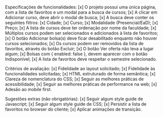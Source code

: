 <!-- - instalar Vue -->
<!-- - instalar API de db.json no data -->
<!-- - criar pagina blank  -->
<!-- - criar modal de busca -->
<!-- - criar busca por  -->
<!-- -- cidade, 
-- curso, 
-- modalidade -->
<!-- -- preço -->
<!-- - criar modal  -->
<!-- - bug: varias cidades com mesmo nome -->
<!-- - acertar botao de adicionar (disabled) -->
<!-- - ordenacao da listagem do modal por nome da faculdade -->
<!-- - adicionar itens aos favoritos
- remover itens dos favoritos -->
<!-- - criar listagem de cursos -->
<!-- - criar filtragem de favoritos -->
<!-- - estilizar a pagina
- estilizar modal de busca -->
<!-- - persistir -->
<!-- - footer mobile
- documentar -->

Especificações de funcionalidades:
[x] O projeto possui uma única página, com a lista de favoritos e um modal para a busca de cursos;
[x] A clicar em Adicionar curso, deve abrir o modal de busca;
[x] A busca deve conter os seguintes filtros:
[x] Cidade;
[x] Curso;
[x] Modalidade (Presencial/EaD);
[x] Preço;
[x] A lista de cursos deve ter ordenação por nome da faculdade;
[x] Múltiplos cursos podem ser selecionados e adicionados à lista de favoritos;
[x] O botão Adicionar bolsa(s) deve ficar desabilitado enquanto não houver cursos selecionados;
[x] Os cursos podem ser removidos da lista de favoritos, através do botão Excluir;
[x] O botão Ver oferta não leva a lugar algum;
[x] Bolsas com { enabled: false }, devem aparecer com o botão Indisponível;
[x] A lista de favoritos deve respeitar o semestre selecionado.



Critérios de avaliação:
[x] Fidelidade ao layout solicitado;
[x] Fidelidade às funcionalidades solicitadas;
[x] HTML estruturado de forma semântica;
[x] Clareza de nomenclatura do CSS;
[x] Seguir as melhores práticas de acessibilidade;
[x] Seguir as melhores práticas de performance na web;
[x] Adesão ao mobile first.


Sugestões extras (não obrigatórias):
[x] Seguir algum style guide de Javascript;
[x] Seguir algum style guide de CSS;
[x] Persistir a lista de favoritos no browser do cliente;
[x] Aplicar animações de transição.



<!-- Bugs
[ ] Ao voltar do LocalStorage, na primeira interação, a lista de favoritos (legada) é sobreescrita.
[x] Filtro modalidade --presencial não funciona.
[ ] Filtro de modalidade permite ser checked nas duas opcoes -->

